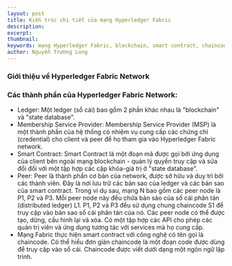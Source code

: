 ```yaml
---
layout: post
title: Kiến trúc chi tiết của mạng Hyperledger Fabric
description:
excerpt:
thumbnail: 
keywords: mạng Hyperledger Fabric, blockchain, smart contract, chaincode, Membership Service Provider, peer, ledger, Hyperledger
author: Nguyễn Trường Long
---
```


### Giới thiệu về  Hyperledger Fabric Network

### Các thành phần của Hyperledger Fabric Network:
- Ledger: Một ledger (sổ cái) bao gồm 2 phần khác nhau là "blockchain" và "state database".
- Membership Service Provider: Membership Service Provider (MSP) là một thành phần của hệ thống có nhiệm vụ cung cấp các chứng chỉ (credential) cho client và peer để họ tham gia vào Hyperledger Fabric network.
- Smart Contract: Smart Contract là một đoạn mã được gọi bởi ứng dụng của client bên ngoài mạng blockchain - quản lý quyền truy cập và sửa đổi đối với một tập hợp các cặp khóa-giá trị ở "state database".
- Peer: Peer là thành phần cơ bản của network, được sở hữu và duy trì bởi các thành viên. Đây là nơi lưu trữ các bản sao của ledger và các bản sao của smart contract. Trong ví dụ sau, mạng N bao gồm các peer node là P1, P2 và P3. Mỗi peer node này đều chứa bản sảo của sổ cái phân tán (distributed ledger) L1. P1, P2 và P3 đều sử dụng chung chaincode S1 để truy cập vào bản sao sổ cái phân tán của nó. Các peer node có thể được tạo, dừng, cấu hình lại và xóa. Có một tập hợp các API cho phép các quản trị viên và ứng dụng tương tác với services mà họ cung cấp.
- Mạng Fabric thực hiện smart contract với công nghệ có tên gọi là chaincode. Có thể hiểu đơn giản chaincode là một đoạn code được dùng để truy cập vào sổ cái. Chaincode được viết dưới dạng một ngôn ngữ lập trình.
